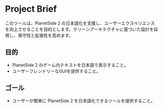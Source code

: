 # Project Brief

このツールは、PlanetSide 2 の日本語化を支援し、ユーザーエクスペリエンスを向上させることを目的とします。クリーンアーキテクチャに基づいた設計を採用し、保守性と拡張性を高めます。

## 目的

*   PlanetSide 2 のゲーム内テキストを日本語で表示すること。
*   ユーザーフレンドリーなGUIを提供すること。

## ゴール

*   ユーザーが簡単に PlanetSide 2 を日本語化できるツールを提供すること。

